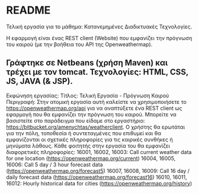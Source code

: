 # README #
Τελική εργασία για το μάθημα:
Κατανεμημένες Διαδικτυακές Τεχνολογίες.

Η εφαρμογή είναι ένας REST client (Website) που εμφανίζει την πρόγνωση του καιρού (με την βοήθεια του API της Openweathermap).

Γράφτηκε σε Netbeans (χρήση Maven) και τρέχει με τον tomcat.
Τεχνολογίες:
HTML, CSS, JS, JAVA (& JSP).
--------------------------------------------------------------------------------------
Εκφώνηση εργασίας:
Τίτλος: Τελική Εργασία - Πρόγνωση Καιρού
Περιγραφή:
Στην ατομική εργασία αυτή καλείστε να χρησιμοποιήσετε το https://openweathermap.org/api για να αναπτύξετε ένα REST client 
ως εφαρμογή που θα εμφανίζει την πρόγνωση του καιρού. 
Μπορείτε να βασιστείτε στο παράδειγμα που είδαμε στο εργαστήριο: https://bitbucket.org/amenychtas/weatherclient.
Ο χρήστης θα ερωτάται για την πόλη, τοποθεσία ή συντεταγμένες που επιθυμεί και θα εμφανίζονται οι σχετικές πληροφορίες για τις καιρικές συνθήκες ή μηνύματα λάθους.
Κάθε φοιτητής στην εργασία του θα εμφανίζει διαφορετικές πληροφορίες: 
16001, 16002, 16003: Call current weather data for one location (https://openweathermap.org/current)
16004, 16005, 16006: Call 5 day / 3 hour forecast data (https://openweathermap.org/forecast5)
16007, 16008, 16009: Call 16 day / daily forecast data (https://openweathermap.org/forecast16)
16010, 16011, 16012: Hourly historical data for cities (https://openweathermap.org/history)
